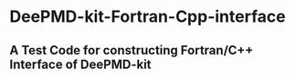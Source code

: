 # DeePMD-kit-Fortran-Cpp-interface

## A Test Code for constructing Fortran/C++ Interface of DeePMD-kit
